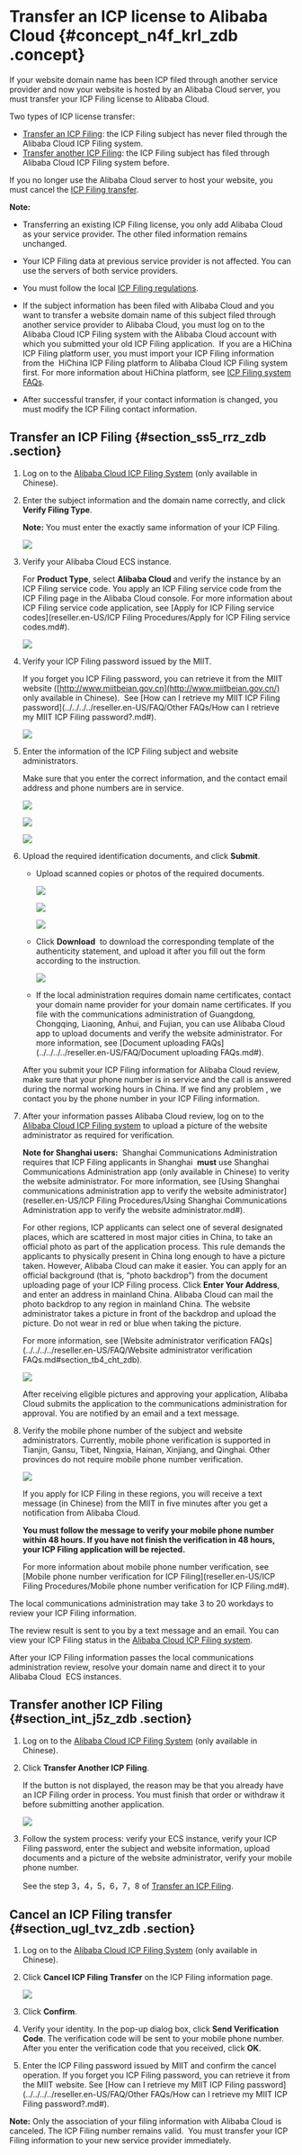 # Transfer an ICP license to Alibaba Cloud {#concept_n4f_krl_zdb .concept}

If your website domain name has been ICP filed through another service provider and now your website is hosted by an Alibaba Cloud server, you must transfer your ICP Filing license to Alibaba Cloud.

Two types of ICP license transfer:

-   [Transfer an ICP Filing](#section_ss5_rrz_zdb): the ICP Filing subject has never filed through the Alibaba Cloud ICP Filing system.
-   [Transfer another ICP Filing](#section_int_j5z_zdb): the ICP Filing subject has filed through Alibaba Cloud ICP Filing system before.

If you no longer use the Alibaba Cloud server to host your website, you must cancel the [ICP Filing transfer](#section_ugl_tvz_zdb).

**Note:** 

-   Transferring an existing ICP Filing license, you only add Alibaba Cloud as your service provider. The other filed information remains unchanged.

-   Your ICP Filing data at previous service provider is not affected. You can use the servers of both service providers.

-   You must follow the local [ICP Filing regulations](https://beian.aliyun.com/#MapDataContainer).

-   If the subject information has been filed with Alibaba Cloud and you want to transfer a website domain name of this subject filed through another service provider to Alibaba Cloud, you must log on to the Alibaba Cloud ICP Filing system with the Alibaba Cloud account with which you submitted your old ICP Filing application.  If you are a HiChina ICP Filing platform user, you must import your ICP Filing information from the  HiChina ICP Filing platform to Alibaba Cloud ICP Filing system first. For more information about HiChina platform, see [ICP Filing system FAQs](https://help.aliyun.com/document_detail/48581.html).

-   After successful transfer, if your contact information is changed, you must modify the ICP Filing contact information.

## Transfer an ICP Filing {#section_ss5_rrz_zdb .section}

1.  Log on to the [Alibaba Cloud ICP Filing System](https://beian.aliyun.com/order/) \(only available in Chinese\).
2.  Enter the subject information and the domain name correctly, and click **Verify Filing Type**.

    **Note:** You must enter the exactly same information of your ICP Filing.

    ![](http://static-aliyun-doc.oss-cn-hangzhou.aliyuncs.com/assets/img/14196/15395712825652_en-US.jpg)

3.  Verify your Alibaba Cloud ECS instance.

    For **Product Type**, select **Alibaba Cloud** and verify the instance by an ICP Filing service code. You apply an ICP Filing service code from the ICP Filing page in the Alibaba Cloud console. For more information about ICP Filing service code application, see [Apply for ICP Filing service codes](reseller.en-US/ICP Filing Procedures/Apply for ICP Filing service codes.md#).

    ![](http://static-aliyun-doc.oss-cn-hangzhou.aliyuncs.com/assets/img/14198/15395712825747_en-US.jpg)

4.  Verify your ICP Filing password issued by the MIIT.

    If you forget you ICP Filing password, you can retrieve it from the MIIT website \([http://www.miitbeian.gov.cn](http://www.miitbeian.gov.cn/) only available in Chinese\).  See [How can I retrieve my MIIT ICP Filing password](../../../../reseller.en-US/FAQ/Other FAQs/How can I retrieve my MIIT ICP Filing password?.md#).

    ![](http://static-aliyun-doc.oss-cn-hangzhou.aliyuncs.com/assets/img/14198/15395712825751_en-US.jpg)

5.  Enter the information of the ICP Filing subject and website administrators.

    Make sure that you enter the correct information, and the contact email address and phone numbers are in service.

    ![](http://static-aliyun-doc.oss-cn-hangzhou.aliyuncs.com/assets/img/14198/15395712836178_en-US.png)

    ![](http://static-aliyun-doc.oss-cn-hangzhou.aliyuncs.com/assets/img/14198/15395712836179_en-US.png)

    ![](http://static-aliyun-doc.oss-cn-hangzhou.aliyuncs.com/assets/img/14198/15395712836180_en-US.png)

6.  Upload the required identification documents, and click **Submit**.

    -   Upload scanned copies or photos of the required documents.

        ![](http://static-aliyun-doc.oss-cn-hangzhou.aliyuncs.com/assets/img/14198/15395712836181_en-US.png)

        ![](http://static-aliyun-doc.oss-cn-hangzhou.aliyuncs.com/assets/img/14198/15395712836182_en-US.png)

        ![](http://static-aliyun-doc.oss-cn-hangzhou.aliyuncs.com/assets/img/14198/15395712836183_en-US.png)

    -   Click **Download**  to download the corresponding template of the authenticity statement, and upload it after you fill out the form according to the instruction.

        ![](http://static-aliyun-doc.oss-cn-hangzhou.aliyuncs.com/assets/img/14196/15395712835663_en-US.png)

    -   If the local administration requires domain name certificates, contact your domain name provider for your domain name certificates.
    If you file with the communications administration of Guangdong, Chongqing, Liaoning, Anhui, and Fujian, you can use Alibaba Cloud app to upload documents and verify the website administrator. For more information, see [Document uploading FAQs](../../../../reseller.en-US/FAQ/Document uploading FAQs.md#).

    After you submit your ICP Filing information for Alibaba Cloud review, make sure that your phone number is in service and the call is answered during the normal working hours in China. If we find any problem , we contact you by the phone number in your ICP Filing information.

7.  After your information passes Alibaba Cloud review, log on to the [Alibaba Cloud ICP Filing system](https://beian.aliyun.com/order/selfBaIndex.htm) to upload a picture of the website administrator as required for verification.

    **Note for Shanghai users:**  Shanghai Communications Administration requires that ICP Filing applicants in Shanghai  **must** use Shanghai Communications Administration app \(only available in Chinese\) to verity the website administrator. For more information, see [Using Shanghai communications administration app to verify the website administrator](reseller.en-US/ICP Filing Procedures/Using Shanghai Communications Administration app to verify the website administrator.md#).

    For other regions, ICP applicants can select one of several designated places, which are scattered in most major cities in China, to take an official photo as part of the application process. This rule demands the applicants to physically present in China long enough to have a picture taken. However, Alibaba Cloud can make it easier. You can apply for an official background \(that is, “photo backdrop”\) from the document uploading page of your ICP Filing process. Click **Enter Your Address**, and enter an address in mainland China. Alibaba Cloud can mail the photo backdrop to any region in mainland China. The website administrator takes a picture in front of the backdrop and upload the picture. Do not wear in red or blue when taking the picture.

    For more information, see [Website administrator verification FAQs](../../../../reseller.en-US/FAQ/Website administrator verification FAQs.md#section_tb4_cht_zdb).

    ![](http://static-aliyun-doc.oss-cn-hangzhou.aliyuncs.com/assets/img/14196/15395712835688_en-US.png)

    After receiving eligible pictures and approving your application, Alibaba Cloud submits the application to the communications administration for approval. You are notified by an email and a text message.

8.  Verify the mobile phone number of the subject and website administrators. Currently, mobile phone verification is supported in Tianjin, Gansu, Tibet, Ningxia, Hainan, Xinjiang, and Qinghai. Other provinces do not require mobile phone number verification.

    ![](http://static-aliyun-doc.oss-cn-hangzhou.aliyuncs.com/assets/img/14196/15395712845690_en-US.jpg)

    If you apply for ICP Filing in these regions, you will receive a text message \(in Chinese\) from the MIIT in five minutes after you get a notification from Alibaba Cloud.

    **You must follow the message to verify your mobile phone number within 48 hours. If you have not finish the verification in 48 hours, your ICP Filing application will be rejected.**

    For more information about mobile phone number verification, see [Mobile phone number verification for ICP Filing](reseller.en-US/ICP Filing Procedures/Mobile phone number verification for ICP Filing.md#).


The local communications administration may take 3 to 20 workdays to review your ICP Filing information.

The review result is sent to you by a text message and an email. You can view your ICP Filing status in the [Alibaba Cloud ICP Filing system](https://beian.aliyun.com/order/index).

After your ICP Filing information passes the local communications administration review, resolve your domain name and direct it to your Alibaba Cloud  ECS instances.

## Transfer another ICP Filing {#section_int_j5z_zdb .section}

1.  Log on to the [Alibaba Cloud ICP Filing System](https://beian.aliyun.com/order/) \(only available in Chinese\).
2.  Click **Transfer Another ICP Filing**.

    If the button is not displayed, the reason may be that you already have an ICP Filing order in process. You must finish that order or withdraw it before submitting another application.

    ![](http://static-aliyun-doc.oss-cn-hangzhou.aliyuncs.com/assets/img/14198/15395712845755_en-US.png)

3.  Follow the system process: verify your ECS instance, verify your ICP Filing password, enter the subject and website information, upload documents and a picture of the website administrator, verify your mobile phone number.

    See the step 3，4，5，6，7，8 of [Transfer an ICP Filing](#section_ss5_rrz_zdb).


## Cancel an ICP Filing transfer {#section_ugl_tvz_zdb .section}

1.  Log on to the [Alibaba Cloud ICP Filing System](https://beian.aliyun.com/) \(only available in Chinese\).
2.  Click **Cancel ICP Filing Transfer** on the ICP Filing information page.

    ![](http://static-aliyun-doc.oss-cn-hangzhou.aliyuncs.com/assets/img/14198/15395712845755_en-US.png)

3.  Click **Confirm**.
4.  Verify your identity. In the pop-up dialog box, click **Send Verification Code**. The verification code will be sent to your mobile phone number. After you enter the verification code that you received, click **OK**.
5.  Enter the ICP Filing password issued by MIIT and confirm the cancel operation. If you forget you ICP Filing password, you can retrieve it from the MIIT website. See [How can I retrieve my MIIT ICP Filing password](../../../../reseller.en-US/FAQ/Other FAQs/How can I retrieve my MIIT ICP Filing password?.md#).

**Note:** Only the association of your filing information with Alibaba Cloud is canceled. The ICP Filing number remains valid.  You must transfer your ICP Filing information to your new service provider immediately.

